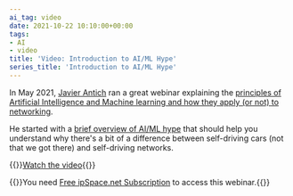```yaml
---
ai_tag: video
date: 2021-10-22 10:10:00+00:00
tags:
- AI
- video
title: 'Video: Introduction to AI/ML Hype'
series_title: 'Introduction to AI/ML Hype'
---
```

In May 2021, [Javier Antich](https://www.ipspace.net/Author:Javier_Antich) ran a great webinar explaining the [principles of Artificial Intelligence and Machine learning and how they apply (or not) to networking](https://www.ipspace.net/AI_and_ML_in_Networking).

He started with a [brief overview of AI/ML hype](https://my.ipspace.net/bin/get/AI/1%20-%20Introduction.mp4?doccode=AI) that should help you understand why there's a bit of a difference between self-driving cars (not that we got there) and self-driving networks.

{{<jump>}}[Watch the video](https://my.ipspace.net/bin/get/AI/1%20-%20Introduction.mp4?doccode=AI){{</jump>}}

{{<note info>}}You need [Free ipSpace.net Subscription](https://www.ipspace.net/Subscription/Free) to access this webinar.{{</note>}}